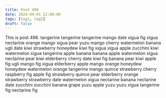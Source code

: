 ```yaml
---
title: Post 498
date: 2024-09-01 12:00:00
tags: [tag1, tag2]
draft: false
---
```

This is post 498.
tangerine
tangerine
tangerine
mango
date
xigua
fig
xigua
nectarine
orange
mango
xigua
pear
yuzu
mango
cherry
watermelon
banana
ugli
date
kiwi
strawberry
honeydew
kiwi
fig
xigua
xigua
apple
zucchini
kiwi
watermelon
xigua
tangerine
apple
banana
banana
apple
watermelon
xigua
nectarine
pear
kiwi
elderberry
cherry
date
kiwi
fig
banana
pear
kiwi
apple
fig
ugli
mango
fig
xigua
elderberry
apple
mango
orange
honeydew
honeydew
watermelon
orange
tangerine
mango
quince
strawberry
cherry
raspberry
fig
apple
fig
strawberry
quince
pear
elderberry
orange
strawberry
strawberry
date
watermelon
xigua
nectarine
banana
nectarine
date
zucchini
zucchini
banana
grape
yuzu
apple
yuzu
yuzu
xigua
tangerine
fig
nectarine
fig
